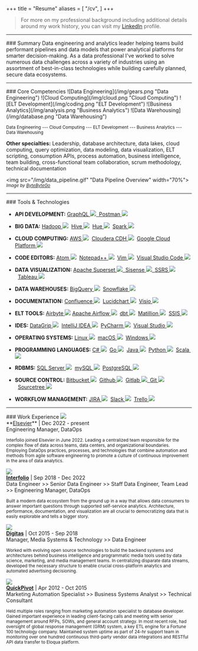 +++
title = "Resume"
aliases = [
    "/cv",
]
+++

> For more on my professional background including additional details around my work history, you can visit my <a href="https://www.linkedin.com/in/andrewrgoss" target="_blank">LinkedIn</a> profile.

<hr>
### <a name="summary"></a>Summary
Data engineering and analytics leader helping teams build performant pipelines and data models that power analytical platforms for smarter decision-making. As a data professional I've worked to solve numerous data challenges across a variety of industries using an assortment of best-in-class technologies while building carefully planned, secure data ecosystems.

<hr>
### <a name="core_competencies"></a>Core Competencies
![Data Engineering](/img/gears.png "Data Engineering")
![Cloud Computing](/img/cloud.png "Cloud Computing")
![ELT Development](/img/coding.png "ELT Development")
![Business Analytics](/img/analysis.png "Business Analytics")
![Data Warehousing](/img/database.png "Data Warehousing")

<sub>Data Engineering --- Cloud Computing --- ELT Development --- Business Analytics --- Data Warehousing</sub><br>

<b>Other specialties:</b> Leadership, database architecture, data lakes, cloud computing, query optimization, data modeling, data visualization, ELT scripting, consumption APIs, process automation, business intelligence, team building, cross-functional team collaboration, scrum methodology, technical documentation

<img src="/img/data_pipeline.gif" "Data Pipeline Overview" width="70%"><br>
<sub><i>Image by <a href="https://bytebytego.com" target=*>ByteByteGo</a></i></sub>

<hr>
### <a name="tools_technologies"></a>Tools & Technologies

- <b>API DEVELOPMENT:</b> <a href="https://graphql.org" target="_blank">GraphQL&nbsp;<img src="/img/graphql.png">&nbsp;&nbsp;<a href="https://www.getpostman.com" target="_blank">Postman&nbsp;<img src="/img/postman.png"></a>

- <b>BIG DATA:</b> <a href="http://hadoop.apache.org" target="_blank">Hadoop&nbsp;<img src="/img/hadoop.png"></a>&nbsp;&nbsp;<a href="https://hive.apache.org" target="_blank">Hive&nbsp;<img src="/img/hive.png"></a>&nbsp;&nbsp;<a href="http://gethue.com" target="_blank">Hue&nbsp;<img src="/img/hue.png"></a>&nbsp;&nbsp;<a href="https://spark.apache.org" target="_blank">Spark&nbsp;<img src="/img/spark.png"></a>

- <b>CLOUD COMPUTING:</b> <a href="https://aws.amazon.com" target="_blank">AWS&nbsp;<img src="/img/aws.png"></a>&nbsp;&nbsp;<a href="https://www.cloudera.com/products/open-source/apache-hadoop/key-cdh-components.html" target="_blank">Cloudera CDH&nbsp;<img src="/img/cloudera.png"></a>&nbsp;&nbsp;<a href="https://cloud.google.com" target="_blank">Google Cloud Platform&nbsp;<img src="/img/gcp.png"></a>

- <b>CODE EDITORS:</b> <a href="https://atom.io" target="_blank">Atom&nbsp;<img src="/img/atom.png"></a>&nbsp;&nbsp;<a href="https://notepad-plus-plus.org" target="_blank">Notepad++&nbsp;<img src="/img/notepad++.png"></a>&nbsp;&nbsp;<a href="http://www.vim.org" target="_blank">Vim&nbsp;<img src="/img/vim.png"></a>&nbsp;&nbsp;<a href="https://www.visualstudio.com" target="_blank">Visual Studio Code&nbsp;<img src="/img/visual_studio_code.png"></a>

- <b>DATA VISUALIZATION:</b> <a href="https://superset.apache.org" target="_blank">Apache Superset&nbsp;<img src="/img/apache_superset.png">&nbsp;&nbsp;<a href="https://www.sisense.com" target="_blank">Sisense&nbsp;<img src="/img/sisense.png">&nbsp;&nbsp;<a href="https://msdn.microsoft.com/en-us/library/ms159106.aspx" target="_blank">SSRS&nbsp;<img src="/img/mssqlserver.png"></a>&nbsp;&nbsp;<a href="http://www.tableau.com" target="_blank">Tableau&nbsp;<img src="/img/tableau.png"></a>

- <b>DATA WAREHOUSES:</b> <a href="https://cloud.google.com/solutions/bigquery-data-warehouse" target="_blank">BigQuery&nbsp;<img src="/img/bigquery.png"></a>&nbsp;&nbsp;<a href="https://www.snowflake.com" target="_blank">Snowflake&nbsp;<img src="/img/snowflake.png"></a>

- <b>DOCUMENTATION:</b> <a href="https://confluence.atlassian.com" target="_blank">Confluence&nbsp;<img src="/img/confluence.png"></a>&nbsp;&nbsp;<a href="https://www.lucidchart.com" target="_blank">Lucidchart&nbsp;<img src="/img/lucidchart.png"></a>&nbsp;&nbsp;<a href="https://products.office.com/en-us/visio/flowchart-software" target="_blank">Visio&nbsp;<img src="/img/msvisio.png"></a>

- <b>ELT TOOLS:</b>
  <a href="https://airbyte.io" target="_blank">Airbyte&nbsp;<img src="/img/airbyte.png"></a>&nbsp;<a href="https://airflow.apache.org" target="_blank">Apache Airflow&nbsp;<img src="/img/airflow.png"></a>&nbsp;&nbsp;<a href="https://www.getdbt.com" target="_blank">dbt&nbsp;<img src="/img/dbt.png"></a>&nbsp;&nbsp;<a href="https://www.matillion.com" target="_blank">Matillion&nbsp;<img src="/img/matillion.png"></a>&nbsp;&nbsp;<a href="https://docs.microsoft.com/en-us/sql/integration-services/sql-server-integration-services" target="_blank">SSIS&nbsp;<img src="/img/mssqlserver.png"></a>

- <b>IDES:</b> <a href="https://www.jetbrains.com/datagrip" target="_blank">DataGrip&nbsp;<img src="/img/datagrip.png"></a>&nbsp;&nbsp;<a href="https://www.jetbrains.com/idea" target="_blank">IntelliJ IDEA&nbsp;<img src="/img/intellij_idea.png"></a>&nbsp;&nbsp;<a href="https://www.jetbrains.com/pycharm" target="_blank">PyCharm&nbsp;<img src="/img/pycharm.png"></a>&nbsp;&nbsp;<a href="https://www.visualstudio.com" target="_blank">Visual Studio&nbsp;<img src="/img/visual_studio.png"></a>

- <b>OPERATING SYSTEMS:</b> <a href="https://www.linux.com" target="_blank">Linux&nbsp;<img src="/img/linux.png"></a>&nbsp;&nbsp;<a href="https://www.apple.com/macos" target="_blank">macOS&nbsp;<img src="/img/macos.png"></a>&nbsp;&nbsp;<a href="http://www.microsoft.com/en-us/windows" target="_blank">Windows&nbsp;<img src="/img/windows.png"></a>

- <b>PROGRAMMING LANGUAGES:</b> <a href="https://msdn.microsoft.com/en-us/library/z1zx9t92.aspx" target="_blank">C#&nbsp;<img src="/img/csharp.png"></a>&nbsp;&nbsp;<a href="https://golang.org" target="_blank">Go&nbsp;<img src="/img/golang.png"></a>&nbsp;&nbsp;<a href="https://java.com" target="_blank">Java&nbsp;<img src="/img/java.png"></a>&nbsp;&nbsp;<a href="https://www.python.org" target="_blank">Python&nbsp;<img src="/img/python.png"></a>&nbsp;&nbsp;<a href="http://www.scala-lang.org" target="_blank">Scala&nbsp;<img src="/img/scala.png"></a>

- <b>RDBMS:</b> <a href="https://www.microsoft.com/en-us/sql-server" target="_blank">SQL Server&nbsp;<img src="/img/mssqlserver.png"></a>&nbsp;&nbsp;<a href="https://www.mysql.com" target="_blank">mySQL&nbsp;<img src="/img/mysql.png"></a>&nbsp;&nbsp;<a href="https://www.postgresql.org" target="_blank">PostgreSQL&nbsp;<img src="/img/postgresql.png"></a>

- <b>SOURCE CONTROL:</b> <a href="https://www.atlassian.com/software/bitbucket" target="_blank">Bitbucket&nbsp;<img src="/img/bitbucket.png"></a>&nbsp;&nbsp;<a href="https://github.com" target="_blank">Github&nbsp;<img src="/img/github.png"></a>&nbsp;&nbsp;<a href="https://about.gitlab.com" target="_blank">Gitlab&nbsp;<img src="/img/gitlab.png">&nbsp;&nbsp;<a href="https://git-scm.com" target="_blank">Git&nbsp;<img src="/img/git.png"></a>&nbsp;&nbsp;<a href="https://www.sourcetreeapp.com" target="_blank">Sourcetree&nbsp;<img src="/img/sourcetree.png"></a>

- <b>WORKFLOW MANAGEMENT:</b> <a href="https://www.atlassian.com/software/jira" target="_blank">JIRA&nbsp;<img src="/img/jira.png"></a>&nbsp;&nbsp;<a href="https://slack.com" target="_blank">Slack&nbsp;<img src="/img/slack.png"></a>&nbsp;&nbsp;<a href="https://trello.com" target="_blank">Trello&nbsp;<img src="/img/trello.png"></a>

<hr>
### <a name="work_experience"></a>Work Experience
<a href="https://www.elsevier.com" target="_blank"><img src="/img/elsevier_logo.png"></a><br>
**<a href="https://www.elsevier.com" target="_blank">Elsevier</a>** | Dec 2022 - present<br>
Engineering Manager, DataOps
<p><sub>Interfolio joined Elsevier in June 2022. Leading a centralized team responsible for the complex flow of data across teams, data centers, and organizational boundaries. Employing DataOps practices, processes, and technologies that combine automation and methods from agile software engineering to promote a culture of continuous improvement in the area of data analytics.</sub></p>

<a href="https://www.interfolio.com" target="_blank"><img src="/img/interfolio_logo.png"></a><br>
**<a href="https://www.interfolio.com" target="_blank">Interfolio</a>** | Sep 2018 - Dec 2022<br>
Data Engineer >> Senior Data Engineer >> Staff Data Engineer, Team Lead >> Engineering Manager, DataOps

<p><sub>Built a modern data ecosystem from the ground up in a way that allows data consumers to answer important questions through supported self-service analytics. Architecture, performance, documentation, and visualization are all crucial to democratizing data that is easily explorable and tells a bigger story.</sub></p>

<a href="http://www.digitas.com/us" target="_blank"><img src="/img/digitas_logo.png"></a><br>
**<a href="http://www.digitas.com/us" target="_blank">Digitas</a>** | Oct 2015 - Sep 2018<br>
Manager, Media Systems & Technology >> Data Engineer

<p><sub>Worked with evolving open source technologies to build the backend systems and architectures behind business intelligence and programmatic media tools used by data science, marketing, and media management teams. In centralizing disparate data streams, developed the necessary structure to enable crucial cross-platform analytics and automated advertising decisioning.</sub></p>

<a href="http://www.quickpivot.com" target="_blank"><img src="/img/quickpivot_logo.png"></a><br>
**<a href="http://www.quickpivot.com" target="_blank">QuickPivot</a>** | Apr 2012 - Oct 2015<br>
Marketing Automation Specialist >> Business Systems Analyst >> Technical Consultant

<p><sub>Held multiple roles ranging from marketing automation specialist to database developer. Gained important experience in leading client-facing calls and meeting with senior management around RFPs, SOWs, and general account strategy. In most recent role, had oversight of global response management (GRM) system, a key ETL engine for a Fortune 100 technology company. Maintained system uptime as part of 24-hr support team in monitoring over one hundred continuous third-party vendor data integrations and RESTful API data transfer to Eloqua platform.</sub></p>

